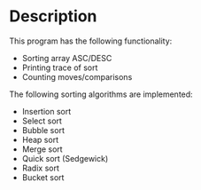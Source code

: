 # Description

This program has the following functionality:

* Sorting array ASC/DESC
* Printing trace of sort
* Counting moves/comparisons

The following sorting algorithms are implemented:

* Insertion sort
* Select sort
* Bubble sort
* Heap sort
* Merge sort
* Quick sort (Sedgewick)
* Radix sort
* Bucket sort
